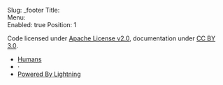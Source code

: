 Slug:  _footer
Title:  
Menu:  
Enabled:  true
Position:  1

<div id="footer">
	<div class="container">
		<p>Code licensed under <a href="http://www.apache.org/licenses/LICENSE-2.0" target="_blank">Apache License v2.0</a>, documentation under <a href="http://creativecommons.org/licenses/by/3.0/">CC BY 3.0</a>.</p>
		<ul class="footer-links">
			<li><a href="/humans.txt">Humans</a></li>
			<li class="muted">&middot;</li>
			<li><a href="http://simpdev.net/lightning">Powered By Lightning</a></li>
		</ul>
	</div>
</div>
